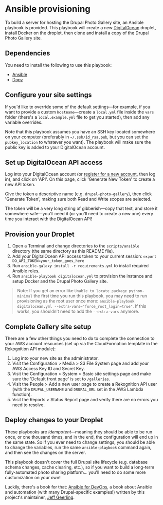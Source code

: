 # Ansible provisioning

To build a server for hosting the Drupal Photo Gallery site, an Ansible playbook is provided. This playbook will create a new [DigitalOcean](https://www.digitalocean.com/?refcode=b9c57af84643) droplet, install Docker on the droplet, then clone and install a copy of the Drupal Photo Gallery site.

## Dependencies

You need to install the following to use this playbook:

  - [Ansible](http://docs.ansible.com/ansible/latest/intro_installation.html)
  - [Dopy](https://pypi.python.org/pypi/dopy)

## Configure your site settings

If you'd like to override some of the default settings—for example, if you want to provide a custom `hostname`—create a `local.yml` file inside the `vars` folder (there's a `local.example.yml` file to get you started), then add any variable overrides.

Note that this playbook assumes you have an SSH key located somewhere on your computer (preferably in `~/.ssh/id_rsa.pub`, but you can set the `pubkey_location` to whatever you want). The playbook will make sure the public key is added to your DigitalOcean account.

## Set up DigitalOcean API access

Log into your DigitalOcean account (or [register for a new account](https://www.digitalocean.com/?refcode=b9c57af84643), then log in), and click on 'API'. On this page, click 'Generate New Token' to create a new API token.

Give the token a descriptive name (e.g. `drupal-photo-gallery`), then click 'Generate Token', making sure both Read and Write scopes are selected.

The token will be a very long string of gibberish—copy that text, and store it somewhere safe—you'll need it (or you'll need to create a new one) every time you interact with the DigitalOcean API!

## Provision your Droplet

  1. Open a Terminal and change directories to the `scripts/ansible` directory (the same directory as this README file).
  1. Add your DigitalOcean API access token to your current session: `export DO_API_TOKEN=your_token_goes_here`
  1. Run `ansible-galaxy install -r requirements.yml` to install required Ansible roles.
  1. Run `ansible-playbook digitalocean.yml` to provision the instance and setup Docker and the Drupal Photo Gallery site.

> Note: If you get an error like `Unable to locate package python-minimal` the first time you run this playbook, you may need to run provisioning as the root user once more: `ansible-playbook digitalocean.yml --extra-vars="force_root_login=true"`. If this works, you shouldn't need to add the `--extra-vars` anymore.

## Complete Gallery site setup

There are a few other things you need to do to complete the connection to your AWS account resources (set up via the CloudFormation template in the Rekognition API module):

  1. Log into your new site as the administrator.
  1. Visit the Configuration > Media > S3 File System page and add your AWS Access Key ID and Secret Key.
  1. Visit the Configuration > System > Basic site settings page and make sure the 'Default front page' is set to `/galleries`.
  1. Visit the People > Add a new user page to create a Rekognition API user (with the `DRUPAL_USERNAME` and `DRUPAL_URL` set in the AWS Lambda function).
  1. Visit the Reports > Status Report page and verify there are no errors you need to resolve.

## Deploy changes to your Droplet

These playbooks are _idempotent_—meaning they should be able to be run once, or one thousand times, and in the end, the configuration will end up in the same state. So if you ever need to change settings, you should be able to change the variables, run the same `ansible-playbook` command again, and then see the changes on the server.

This playbook doesn't cover the full Drupal site lifecycle (e.g. database schema changes, cache clearing, etc.), so if you want to build a long-term fully-automated photo sharing platform... you'll need to do some more customization on your own!

Luckily, there's a book for that: [Ansible for DevOps](https://www.ansiblefordevops.com), a book about Ansible and automation (with many Drupal-specific examples!) written by this project's maintainer, [Jeff Geerling](https://www.jeffgeerling.com).
